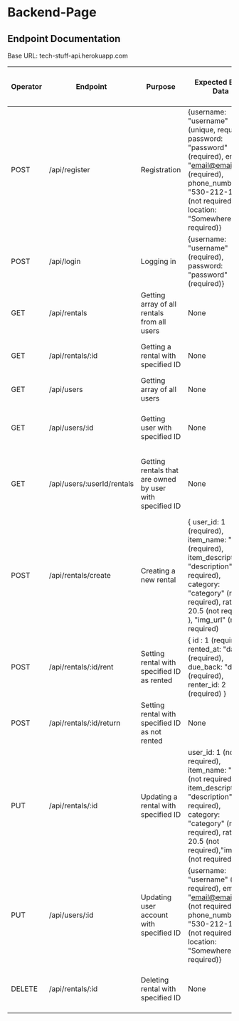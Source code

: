 # Backend-Page
## Endpoint Documentation



Base URL: tech-stuff-api.herokuapp.com

| Operator | Endpoint | Purpose | Expected Body Data | Returns | Requires Header Token (Auth) |
| ------------- | ------------- | ------------- | ------------- | ------------- | ------------- |
|  POST  |  /api/register  |  Registration  |  {username: "username" (unique, required), password: "password" (required), email: "email@email.com" (required), phone_number: "530-212-1800" (not required), location: "Somewhere" (not required)}  |  new user ID  |  No  |
|  POST  |  /api/login  |  Logging in  |  {username: "username" (required), password: "password" (required)}  |  {message, token}  |  No  |
|  GET  |  /api/rentals  |  Getting array of all rentals from all users  |  None  |  Array of all rentals.  |  Yes  |
|  GET  |  /api/rentals/:id  |  Getting a rental with specified ID  |  None  |  Rental with specified ID.  |  Yes  |
|  GET  |  /api/users  |  Getting array of all users  |  None  |  Array of all user accounts.  |  Yes  |
|  GET  |  /api/users/:id  |  Getting user with specified ID  |  None  |  Object containing user with specified ID  |  Yes  |
|  GET  |  /api/users/:userId/rentals  |  Getting rentals that are owned by user with specified ID  |  None  |  Array of all rentals owned by account with specified ID.  |  Yes  |
|  POST  |  /api/rentals/create  |  Creating a new rental  |  { user_id: 1 (required), item_name: "name" (required), item_description: "description" (not required), category: "category" (not required), rate: 20.5 (not required) }, "img_url" (not required)  |  Object containing newly created rental.  |  Yes  |
|  POST  |  /api/rentals/:id/rent  |  Setting rental with specified ID as rented  |  { id : 1 (required), rented_at: "date" (required), due_back: "date" (required), renter_id: 2 (required) }  |  Object containing newly rented rental ID.  |  Yes  |
|  POST  |  /api/rentals/:id/return  |  Setting rental with specified ID as not rented  |  None  |  Object containing newly un-rented rental ID.  |  Yes  |
|  PUT  |  /api/rentals/:id  |  Updating a rental with specified ID  |   user_id: 1 (not required), item_name: "name" (not required), item_description: "description" (not required), category: "category" (not required), rate: 20.5 (not required),"img_url" (not required) }  |  Object containing updated rental.  |  Yes  |
|  PUT  |  /api/users/:id  |  Updating user account with specified ID  |  {username: "username" (not required), email: "email@email.com" (not required), phone_number: "530-212-1800" (not required), location: "Somewhere" (not required)}  |  Object containing updated user.  |  Yes  |
|  DELETE  |  /api/rentals/:id  |  Deleting rental with specified ID  |  None  |  Object containing updated array of rentals.  |  Yes  |